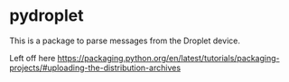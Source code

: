 # pydroplet

This is a package to parse messages from the Droplet device.

Left off here https://packaging.python.org/en/latest/tutorials/packaging-projects/#uploading-the-distribution-archives